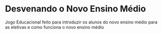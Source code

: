# Desvenando o Novo Ensino Médio

Jogo Educacional feito para introduzir os alunos do novo ensino médio para as eletivas e como funciona o novo ensino médio
